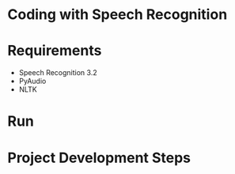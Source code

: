 # Coding with Speech Recognition

# Requirements

* Speech Recognition 3.2
* PyAudio
* NLTK

# Run

# Project Development Steps

